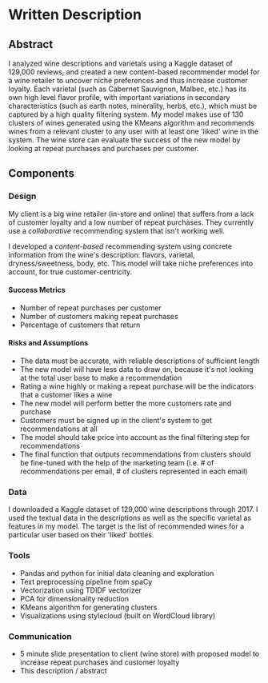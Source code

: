 # Written Description

## Abstract
I analyzed wine descriptions and varietals using a Kaggle dataset of 129,000 reviews, and created a new content-based recommender model for a wine retailer to uncover niche preferences and thus increase customer loyalty. Each varietal (such as Cabernet Sauvignon, Malbec, etc.) has its own high level flavor profile, with important variations in secondary characteristics (such as earth notes, minerality, herbs, etc.), which must be captured by a high quality filtering system. My model makes use of 130 clusters of wines generated using the KMeans algorithm and recommends wines from a relevant cluster to any user with at least one 'liked' wine in the system. The wine store can evaluate the success of the new model by looking at repeat purchases and purchases per customer.

## Components
### Design

My client is a big wine retailer (in-store and online) that suffers from a lack of customer loyalty and a low number of repeat purchases. They currently use a *collaborative* recommending system that isn't working well.

I developed a *content-based* recommending system using concrete information from the wine's description: flavors, varietal, dryness/sweetness, body, etc. This model will take niche preferences into account, for true customer-centricity.

#### Success Metrics

* Number of repeat purchases per customer
* Number of customers making repeat purchases
* Percentage of customers that return

#### Risks and Assumptions
* The data must be accurate, with reliable descriptions of sufficient length
* The new model will have less data to draw on, because it's not looking at the total user base to make a recommendation
* Rating a wine highly or making a repeat purchase will be the indicators that a customer likes a wine
* The new model will perform better the more customers rate and purchase
* Customers must be signed up in the client's system to get recommendations at all
* The model should take price into account as the final filtering step for recommendations
* The final function that outputs recommendations from clusters should be fine-tuned with the help of the marketing team (i.e. # of recommendations per email, # of clusters represented in each email)

### Data
I downloaded a Kaggle dataset of 129,000 wine descriptions through 2017. I used the textual data in the descriptions as well as the specific varietal as features in my model. The target is the list of recommended wines for a particular user based on their 'liked' bottles.

### Tools
* Pandas and python for initial data cleaning and exploration
* Text preprocessing pipeline from spaCy
* Vectorization using TDIDF vectorizer
* PCA for dimensionality reduction
* KMeans algorithm for generating clusters
* Visualizations using stylecloud (built on WordCloud library)

### Communication
* 5 minute slide presentation to client (wine store) with proposed model to increase repeat purchases and customer loyalty
* This description / abstract
